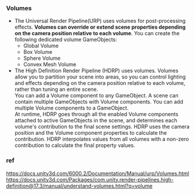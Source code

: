 ### Volumes
- The Universal Render Pipeline(URP) uses volumes for post-processing
 effects. **Volumes can override or extend scene properties depending on the camera
 position relative to each volume**.
 You can create the following dedicated volume GameObjects:
  - Global Volume
  - Box Volume
  - Sphere Volume
  - Convex Mesh Volume
- The High Definition Render Pipeline (HDRP) uses volumes. Volumes allow you to partition your scene into areas, so you can control lighting and effects depending on the camera position relative to each volume, rather than tuning an entire scene. \
 You can add a Volume component to any GameObject. A scene can contain multiple GameObjects with Volume components. You can add multiple Volume components to a GameObject. \
 At runtime, HDRP goes through all the enabled Volume components attached to active GameObjects in the scene, and determines each volume's contribution to the final scene settings. HDRP uses the camera position and the Volume component properties to calculate the contribution. HDRP interpolates values from all volumes with a non-zero contribution to calculate the final property values.

### ref 
https://docs.unity3d.com/6000.2/Documentation/Manual/urp/Volumes.html \
https://docs.unity3d.com/Packages/com.unity.render-pipelines.high-definition@17.3/manual/understand-volumes.html?q=volume
